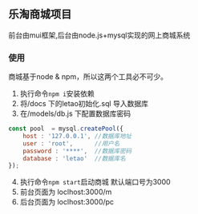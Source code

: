 ## 乐淘商城项目

前台由mui框架,后台由node.js+mysql实现的网上商城系统

### 使用

商城基于node & npm，所以这两个工具必不可少。

1. 执行命令`npm i`安装依赖
2. 将/docs 下的letao初始化.sql 导入数据库
3. 在/models/db.js 下配置数据库密码
```js
const pool  = mysql.createPool({
    host : '127.0.0.1', //数据库地址
    user : 'root',      //用户名
    password : '****',  //数据库密码
    database : 'letao'  //数据库名
});
```
4. 执行命令`npm start`启动商城 默认端口号为3000
5. 前台页面为 loclhost:3000/m
6. 后台页面为 loclhost:3000/pc
